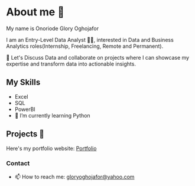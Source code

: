 # About me 🤗

My name is Onoriode Glory Oghojafor

I am an Entry-Level Data Analyst 👩‍💻, interested in Data and Business Analytics roles(Internship, Freelancing, Remote and Permanent). 

👯 Let's Discuss Data and collaborate on projects where I can showcase my expertise and transform data into actionable insights. 

## My Skills
- Excel
- SQL
- PowerBI
- 🌱 I’m currently learning Python

## Projects 🚀
Here's my portfolio website: [Portfolio](https://www.datascienceportfol.io/Glory) 

### Contact
- 📫 How to reach me: gloryoghojafor@yahoo.com

